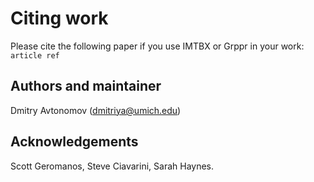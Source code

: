 # Citing work
Please cite the following paper if you use IMTBX or Grppr in your work:  
`article ref`

## Authors and maintainer
Dmitry Avtonomov (dmitriya@umich.edu)  

## Acknowledgements
Scott Geromanos, Steve Ciavarini, Sarah Haynes.
